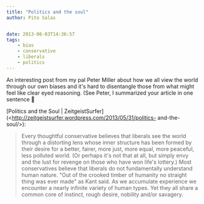 ```yaml
---
title: "Politics and the soul"
author: Pito Salas


date: 2013-06-03T14:36:57
tags:
    - bias
    - conservative
    - liberals
    - politics
---
```




An interesting post from my pal Peter Miller about how we all view the world
through our own biases and it's hard to disentangle those from what might feel
like clear eyed reasoning. (See Peter, I summarized your article in one
sentence 🙂

[Politics and the Soul |
ZeitgeistSurfer](<http://zeitgeistsurfer.wordpress.com/2013/05/31/politics-
and-the-soul/>):

> Every thoughtful conservative believes that liberals see the world through a
> distorting lens whose inner structure has been formed by their desire for a
> better, fairer, more just, more equal, more peaceful, less polluted world.
> (Or perhaps it's not that at all, but simply envy and the lust for revenge
> on those who have won life's lottery.) Most conservatives believe that
> liberals do not fundamentally understand human nature. "Out of the crooked
> timber of humanity no straight thing was ever made" as Kant said.  As we
> accumulate experience we encounter a nearly infinite variety of human types.
> Yet they all share a common core of instinct, rough desire, nobility and/or
> savagery.




